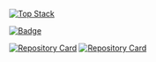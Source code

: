 [![Top Stack](https://widget.realdeveloper.pro/api/top?stack=vuejs,php,django)](https://github.com/danielradosa)

[![Badge](https://widget.realdeveloper.pro/api/badge?title=Knows&badges=mysql,php,JavaScript,html,css,sass,vuejs,python,linux)](https://github.com/danielradosa)

[![Repository Card](https://widget.realdeveloper.pro/api/card?user=danielradosa&repo=DangoTypesDWP&locale=en)](https://github.com/danielradosa/DangoTypesDWP/)
[![Repository Card](https://widget.realdeveloper.pro/api/card?user=danielradosa&repo=superior-assault&locale=en)](https://github.com/danielradosa/superior-assault/)
